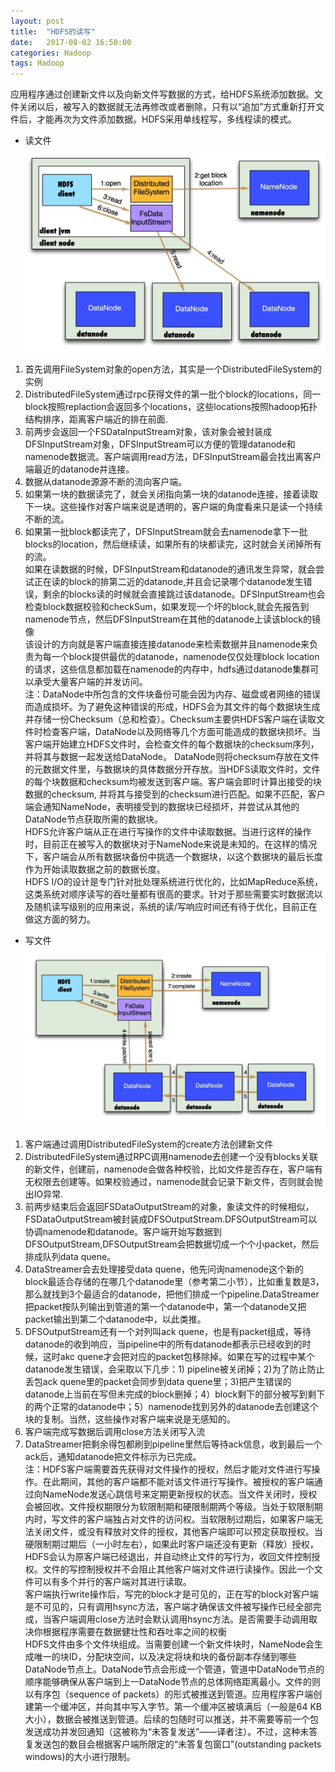 ```yaml
---
layout: post
title:  "HDFS的读写"
date:   2017-08-02 16:50:00
categories: Hadoop
tags: Hadoop
---
```

应用程序通过创建新文件以及向新文件写数据的方式，给HDFS系统添加数据。文件关闭以后，被写入的数据就无法再修改或者删除，只有以“追加”方式重新打开文件后，才能再次为文件添加数据。HDFS采用单线程写，多线程读的模式。

* 读文件
![hdfs_read](/upload/hdfs_read.png)
1. 首先调用FileSystem对象的open方法，其实是一个DistributedFileSystem的实例
2. DistributedFileSystem通过rpc获得文件的第一批个block的locations，同一block按照replaction会返回多个locations，这些locations按照hadoop拓扑结构排序，距离客户端近的排在前面.
3. 前两步会返回一个FSDataInputStream对象，该对象会被封装成DFSInputStream对象，DFSInputStream可以方便的管理datanode和namenode数据流。客户端调用read方法，DFSInputStream最会找出离客户端最近的datanode并连接。
4. 数据从datanode源源不断的流向客户端。
5. 如果第一块的数据读完了，就会关闭指向第一块的datanode连接，接着读取下一块。这些操作对客户端来说是透明的，客户端的角度看来只是读一个持续不断的流。
6. 如果第一批block都读完了，DFSInputStream就会去namenode拿下一批blocks的location，然后继续读，如果所有的块都读完，这时就会关闭掉所有的流。   
如果在读数据的时候，DFSInputStream和datanode的通讯发生异常，就会尝试正在读的block的排第二近的datanode,并且会记录哪个datanode发生错误，剩余的blocks读的时候就会直接跳过该datanode。DFSInputStream也会检查block数据校验和checkSum，如果发现一个坏的block,就会先报告到namenode节点，然后DFSInputStream在其他的datanode上读该block的镜像   
该设计的方向就是客户端直接连接datanode来检索数据并且namenode来负责为每一个block提供最优的datanode，namenode仅仅处理block location的请求，这些信息都加载在namenode的内存中，hdfs通过datanode集群可以承受大量客户端的并发访问。   
注：DataNode中所包含的文件块备份可能会因为内存、磁盘或者网络的错误而造成损坏。为了避免这种错误的形成，HDFS会为其文件的每个数据块生成并存储一份Checksum（总和检查）。Checksum主要供HDFS客户端在读取文件时检查客户端，DataNode以及网络等几个方面可能造成的数据块损坏。当客户端开始建立HDFS文件时，会检查文件的每个数据块的checksum序列，并将其与数据一起发送给DataNode。 DataNode则将checksum存放在文件的元数据文件里，与数据块的具体数据分开存放。当HDFS读取文件时，文件的每个块数据和checksum均被发送到客户端。客户端会即时计算出接受的块数据的checksum, 并将其与接受到的checksum进行匹配。如果不匹配，客户端会通知NameNode，表明接受到的数据块已经损坏，并尝试从其他的DataNode节点获取所需的数据块。   
HDFS允许客户端从正在进行写操作的文件中读取数据。当进行这样的操作时，目前正在被写入的数据块对于NameNode来说是未知的。在这样的情况下，客户端会从所有数据块备份中挑选一个数据块，以这个数据块的最后长度作为开始读取数据之前的数据长度。   
HDFS I/O的设计是专门针对批处理系统进行优化的，比如MapReduce系统，这类系统对顺序读写的吞吐量都有很高的要求。针对于那些需要实时数据流以及随机读写级别的应用来说，系统的读/写响应时间还有待于优化，目前正在做这方面的努力。

* 写文件
![hdfs_write](/upload/hdfs_write.png)
1. 客户端通过调用DistributedFileSystem的create方法创建新文件
2. DistributedFileSystem通过RPC调用namenode去创建一个没有blocks关联的新文件，创建前，namenode会做各种校验，比如文件是否存在，客户端有无权限去创建等。如果校验通过，namenode就会记录下新文件，否则就会抛出IO异常.
3. 前两步结束后会返回FSDataOutputStream的对象，象读文件的时候相似，FSDataOutputStream被封装成DFSOutputStream.DFSOutputStream可以协调namenode和datanode。客户端开始写数据到DFSOutputStream,DFSOutputStream会把数据切成一个个小packet，然后排成队列data quene。
4. DataStreamer会去处理接受data quene，他先问询namenode这个新的block最适合存储的在哪几个datanode里（参考第二小节），比如重复数是3，那么就找到3个最适合的datanode，把他们排成一个pipeline.DataStreamer把packet按队列输出到管道的第一个datanode中，第一个datanode又把packet输出到第二个datanode中，以此类推。
5. DFSOutputStream还有一个对列叫ack quene，也是有packet组成，等待datanode的收到响应，当pipeline中的所有datanode都表示已经收到的时候，这时akc quene才会把对应的packet包移除掉。如果在写的过程中某个datanode发生错误，会采取以下几步：1) pipeline被关闭掉；2)为了防止防止丢包ack quene里的packet会同步到data quene里；3)把产生错误的datanode上当前在写但未完成的block删掉；4）block剩下的部分被写到剩下的两个正常的datanode中；5）namenode找到另外的datanode去创建这个块的复制。当然，这些操作对客户端来说是无感知的。
6. 客户端完成写数据后调用close方法关闭写入流
7. DataStreamer把剩余得包都刷到pipeline里然后等待ack信息，收到最后一个ack后，通知datanode把文件标示为已完成。  
注：HDFS客户端需要首先获得对文件操作的授权，然后才能对文件进行写操作。在此期间，其他的客户端都不能对该文件进行写操作。被授权的客户端通过向NameNode发送心跳信号来定期更新授权的状态。当文件关闭时，授权会被回收。文件授权期限分为软限制期和硬限制期两个等级。当处于软限制期内时，写文件的客户端独占对文件的访问权。当软限制过期后，如果客户端无法关闭文件，或没有释放对文件的授权，其他客户端即可以预定获取授权。当硬限制期过期后（一小时左右），如果此时客户端还没有更新（释放）授权，HDFS会认为原客户端已经退出，并自动终止文件的写行为，收回文件控制授权。文件的写控制授权并不会阻止其他客户端对文件进行读操作。因此一个文件可以有多个并行的客户端对其进行读取。   
客户端执行write操作后，写完的block才是可见的，正在写的block对客户端是不可见的，只有调用hsync方法，客户端才确保该文件被写操作已经全部完成，当客户端调用close方法时会默认调用hsync方法。是否需要手动调用取决你根据程序需要在数据健壮性和吞吐率之间的权衡   
HDFS文件由多个文件块组成。当需要创建一个新文件块时，NameNode会生成唯一的块ID，分配块空间，以及决定将块和块的备份副本存储到哪些DataNode节点上。DataNode节点会形成一个管道，管道中DataNode节点的顺序能够确保从客户端到上一DataNode节点的总体网络距离最小。文件的则以有序包（sequence of packets）的形式被推送到管道。应用程序客户端创建第一个缓冲区，并向其中写入字节。第一个缓冲区被填满后（一般是64 KB大小），数据会被推送到管道。后续的包随时可以推送，并不需要等前一个包发送成功并发回通知（这被称为“未答复发送”——译者注）。不过，这种未答复发送包的数目会根据客户端所限定的“未答复包窗口”(outstanding packets windows)的大小进行限制。





